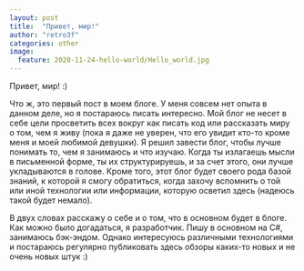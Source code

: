 ```yaml
---
layout: post
title:  "Привет, мир!"
author: "retro3f"
categories: other
image:
  feature: 2020-11-24-hello-world/Hello_world.jpg
---
```



Привет, мир! :)

Что ж, это первый пост в моем блоге. У меня совсем нет опыта в данном деле, но я постараюсь писать интересно. Мой блог не несет в себе цели просветить всех вокруг как писать код или рассказать миру о том, чем я живу (пока я даже не уверен, что его увидит кто-то кроме меня и моей любимой девушки). Я решил завести блог, чтобы лучше понимать то, чем я занимаюсь и что изучаю. Когда ты излагаешь мысли в письменной форме, ты их структурируешь, и за счет этого, они лучше укладываются в голове. Кроме того, этот блог будет своего рода базой знаний, к которой я смогу обратиться, когда захочу вспомнить о той или иной технологии или информации, которую осветил здесь (надеюсь такой будет немало).

В двух словах расскажу о себе и о том, что в основном будет в блоге. Как можно было догадаться, я разработчик. Пишу в основном на C#, занимаюсь бэк-эндом. Однако интересуюсь различными технологиями и постараюсь регулярно публиковать здесь обзоры каких-то новых и не очень новых штук :)
